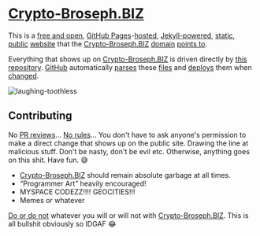 # [Crypto-Broseph.BIZ](https://crypto-broseph.biz)
This is a [free and open](https://en.wikipedia.org/wiki/Unlicense), [GitHub Pages](https://pages.github.com/)-[hosted](https://en.wikipedia.org/wiki/Web_hosting_service), [Jekyll-powered](https://jekyllrb.com/), [static](https://en.wikipedia.org/wiki/Static_site_generator), [public](https://en.wikipedia.org/wiki/Public) [website](https://en.wikipedia.org/wiki/Website) that the [Crypto-Broseph.BIZ](https://crypto-broseph.biz) [domain](https://en.wikipedia.org/wiki/Domain_name) [points to](https://www.cloudflare.com/).

Everything that shows up on [Crypto-Broseph.BIZ](https://crypto-broseph.biz) is driven directly by [this](https://github.com/aaronsarnat/crypto-broseph.biz/) [repository](https://en.wikipedia.org/wiki/Repository_(version_control)). [GitHub](https://github.com/) automatically [parses](https://en.wikipedia.org/wiki/Parsing) these [files](https://en.wikipedia.org/wiki/Computer_file) and [deploys](https://github.com/aaronsarnat/crypto-broseph.biz/actions) them when [changed](https://github.com/aaronsarnat/crypto-broseph.biz/commits/main/).

![laughing-toothless](https://github.com/aaronsarnat/crypto-broseph.biz/assets/8367927/7267301c-a865-4ce9-8ffd-f327c6bbcf03)

## Contributing

No [PR reviews](https://docs.github.com/en/pull-requests/collaborating-with-pull-requests/reviewing-changes-in-pull-requests/about-pull-request-reviews)… [No rules](https://en.wikipedia.org/wiki/Anarchy)… You don't have to ask anyone's permission to make a direct change that shows up on the public site. Drawing the line at malicious stuff. Don't be nasty, don't be evil etc. Otherwise, anything goes on this shit. Have fun. :sweat_smile:

- [Crypto-Broseph.BIZ](https://crypto-broseph.biz) should remain absolute garbage at all times.
- “Programmer Art” heavily encouraged!
- MYSPACE CODEZZ!!!! GEOCITIES!!!
- Memes or whatever

[Do or do not](https://github.com/aaronsarnat/crypto-broseph.biz/assets/8367927/34512591-7df4-4af6-8ecc-e2478312524e) whatever you will or will not with [Crypto-Broseph.BIZ](https://crypto-broseph.biz). This is all bullshit obviously so IDGAF 😂
